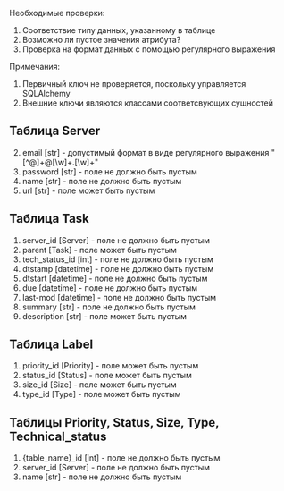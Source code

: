 Необходимые проверки:
1. Соответствие типу данных, указанному в таблице
2. Возможно ли пустое значения атрибута?
3. Проверка на формат данных с помощью регулярного выражения

Примечания: 
1. Первичный ключ не проверяется, поскольку управляется SQLAlchemy
2. Внешние ключи являются классами соответсвующих сущностей

## Таблица Server
2. email [str] - допустимый формат в виде регулярного выражения "[^@]+@[\w]+\.[\w]+"
3. password [str] - поле не должно быть пустым
4. name [str] - поле не должно быть пустым
5. url [str] - поле может быть пустым

## Таблица Task
1. server_id [Server] - поле не должно быть пустым
2. parent [Task] - поле может быть пустым
3. tech_status_id [int] - поле не должно быть пустым
8. dtstamp [datetime] - поле не должно быть пустым
9. dtstart [datetime] - поле не должно быть пустым
10. due [datetime] - поле не должно быть пустым
11. last-mod [datetime] - поле не должно быть пустым
12. summary [str] - поле не должно быть пустым
13. description [str]  - поле может быть пустым

## Таблица Label
1. priority_id [Priority] - поле может быть пустым
2. status_id [Status] - поле может быть пустым
3. size_id [Size] - поле может быть пустым
4. type_id [Type] - поле может быть пустым

## Таблицы Priority, Status, Size, Type, Technical_status
1. {table_name}_id [int] - поле не должно быть пустым
2. server_id [Server] - поле не должно быть пустым
3. name [str] - поле не должно быть пустым
